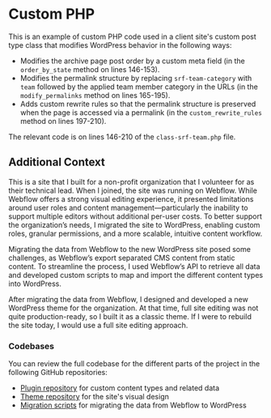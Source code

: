 # Custom PHP

This is an example of custom PHP code used in a client site's custom post type class that modifies WordPress behavior in the following ways:

- Modifies the archive page post order by a custom meta field (in the `order_by_state` method on lines 146-153).
- Modifies the permalink structure by replacing `srf-team-category` with `team` followed by the applied team member category in the URLs (in the `modify_permalinks` method on lines 165-195).
- Adds custom rewrite rules so that the permalink structure is preserved when the page is accessed via a permalink (in the `custom_rewrite_rules` method on lines 197-210).

The relevant code is on lines 146-210 of the `class-srf-team.php` file.

## Additional Context

This is a site that I built for a non-profit organization that I volunteer for as their technical lead. When I joined, the site was running on Webflow. While Webflow offers a strong visual editing experience, it presented limitations around user roles and content management—particularly the inability to support multiple editors without additional per-user costs. To better support the organization’s needs, I migrated the site to WordPress, enabling custom roles, granular permissions, and a more scalable, intuitive content workflow.

Migrating the data from Webflow to the new WordPress site posed some challenges, as Webflow’s export separated CMS content from static content. To streamline the process, I used Webflow’s API to retrieve all data and developed custom scripts to map and import the different content types into WordPress.

After migrating the data from Webflow, I designed and developed a new WordPress theme for the organization. At that time, full site editing was not quite production-ready, so I built it as a classic theme. If I were to rebuild the site today, I would use a full site editing approach.

### Codebases

You can review the full codebase for the different parts of the project in the following GitHub repositories:

- [Plugin repository](https://github.com/syngapresearchfund/srf-forge) for custom content types and related data
- [Theme repository](https://github.com/syngapresearchfund/srf) for the site's visual design
- [Migration scripts](https://github.com/syngapresearchfund/srf-import-scripts) for migrating the data from Webflow to WordPress
